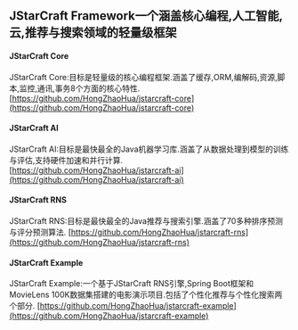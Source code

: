 ## JStarCraft Framework一个涵盖核心编程,人工智能,云,推荐与搜索领域的轻量级框架

#### JStarCraft Core
JStarCraft Core:目标是轻量级的核心编程框架.涵盖了缓存,ORM,编解码,资源,脚本,监控,通讯,事务8个方面的核心特性.
[https://github.com/HongZhaoHua/jstarcraft-core](https://github.com/HongZhaoHua/jstarcraft-core)

#### JStarCraft AI
JStarCraft AI:目标是最快最全的Java机器学习库.涵盖了从数据处理到模型的训练与评估,支持硬件加速和并行计算.
[https://github.com/HongZhaoHua/jstarcraft-ai](https://github.com/HongZhaoHua/jstarcraft-ai)

#### JStarCraft RNS
JStarCraft RNS:目标是最快最全的Java推荐与搜索引擎.涵盖了70多种排序预测与评分预测算法.
[https://github.com/HongZhaoHua/jstarcraft-rns](https://github.com/HongZhaoHua/jstarcraft-rns)

#### JStarCraft Example
JStarCraft Example:一个基于JStarCraft RNS引擎,Spring Boot框架和MovieLens 100K数据集搭建的电影演示项目.包括了个性化推荐与个性化搜索两个部分.
[https://github.com/HongZhaoHua/jstarcraft-example](https://github.com/HongZhaoHua/jstarcraft-example)

